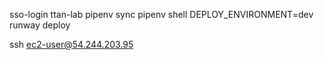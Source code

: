 

sso-login ttan-lab
pipenv sync
pipenv shell
DEPLOY_ENVIRONMENT=dev runway deploy

ssh ec2-user@54.244.203.95
